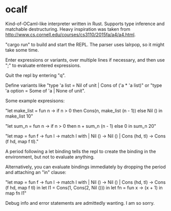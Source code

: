 # ocalf

Kind-of-OCaml-like interpreter written in Rust. Supports type inference and matchable destructuring. Heavy inspiration was taken from http://www.cs.cornell.edu/courses/cs3110/2015fa/a4/a4.html.

"cargo run" to build and start the REPL. The parser uses lalrpop, so it might take some time.

Enter expressions or variants, over multiple lines if necessary, and then use ";" to evaluate entered expressions.

Quit the repl by entering "q".

Define variants like "type 'a list = Nil of unit | Cons of ('a * 'a list)" or "type 'a option = Some of 'a | None of unit".

Some example expresisons:

"let make_list = fun n -> 
     if n > 0 then Cons(n, make_list (n - 1)) 
     	      else Nil () in 
make_list 10"

"let sum_n = fun n -> 
     if n > 0 then n + sum_n (n - 1) else 0 in 
sum_n 20"

"let map = fun f -> fun l -> match l with | Nil () -> Nil () | Cons (hd, tl) -> Cons (f hd, map f tl)."

A period following a let binding tells the repl to create the binding in the environment, but not to evaluate anything.

Alternatively, you can evaluate bindings immediately by dropping the period and attaching an "in" clause:

"let map = fun f -> fun l -> 
     match l with 
     | Nil () -> Nil () 
     | Cons (hd, tl) -> Cons (f hd, map f tl) in 
let l1 = Cons(1, Cons(2, Nil ())) in 
let fn = fun x -> (x + 1) in 
map fn l1"

Debug info and error statements are admittedly wanting. I am so sorry.